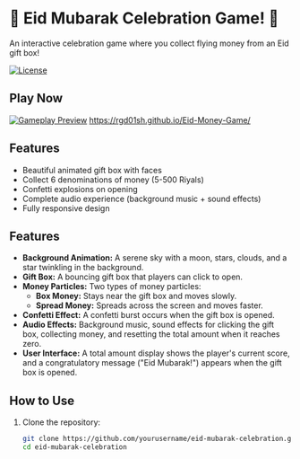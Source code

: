 #  🌟 Eid Mubarak Celebration Game! 🌟

An interactive celebration game where you collect flying money from an Eid gift box!

[![License](https://img.shields.io/badge/License-MIT-blue.svg?style=for-the-badge)](LICENSE)
## Play Now
[![Gameplay Preview](https://github.com/user-attachments/assets/9ff19648-328b-4f24-b79d-e1afe2d15882)](https://rgd01sh.github.io/Eid-Money-Game/)
https://rgd01sh.github.io/Eid-Money-Game/

##  Features
- Beautiful animated gift box with faces
- Collect 6 denominations of money (5-500 Riyals)
- Confetti explosions on opening
- Complete audio experience (background music + sound effects)
- Fully responsive design

## Features
- **Background Animation:** A serene sky with a moon, stars, clouds, and a star twinkling in the background.
- **Gift Box:** A bouncing gift box that players can click to open.
- **Money Particles:** Two types of money particles:
  - **Box Money:** Stays near the gift box and moves slowly.
  - **Spread Money:** Spreads across the screen and moves faster.
- **Confetti Effect:** A confetti burst occurs when the gift box is opened.
- **Audio Effects:** Background music, sound effects for clicking the gift box, collecting money, and resetting the total amount when it reaches zero.
- **User Interface:** A total amount display shows the player's current score, and a congratulatory message ("Eid Mubarak!") appears when the gift box is opened.

## How to Use
1. Clone the repository:
   ```bash
   git clone https://github.com/yourusername/eid-mubarak-celebration.git
   cd eid-mubarak-celebration
